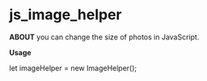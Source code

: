 # js_image_helper

**ABOUT**
you can change the size of photos in JavaScript.

**Usage**
<script src="image_helper.js"></script>
let imageHelper = new ImageHelper();
